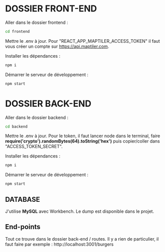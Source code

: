 # DOSSIER FRONT-END

Aller dans le dossier frontend :

```bash
cd frontend
```

Mettre le .env à jour. Pour "REACT_APP_MAPTILER_ACCESS_TOKEN" il faut vous créer un compte sur https://api.maptiler.com.

Installer les dépendances :

```bash
npm i
```

Démarrer le serveur de développement :

```bash
npm start
```

# DOSSIER BACK-END

Aller dans le dossier backend :

```bash
cd backend
```

Mettre le .env à jour. Pour le token, il faut lancer node dans le terminal, faire **require('crypto').randomBytes(64).toString('hex')** puis copier/coller dans "ACCESS_TOKEN_SECRET".

Installer les dépendances :

```bash
npm i
```

Démarrer le serveur de développement :

```bash
npm start
```

## DATABASE

J'utilise **MySQL** avec Workbench. Le dump est disponible dans le projet.

## End-points

Tout ce trouve dans le dossier back-end / routes. Il y a rien de particulier, il faut faire par exemple : http://localhost:3001/burgers
